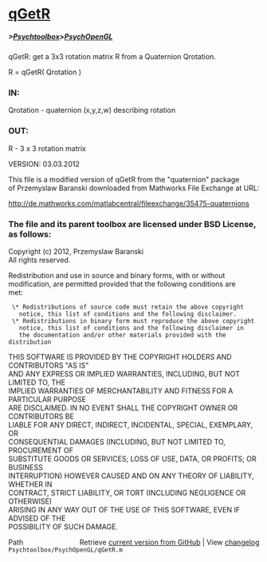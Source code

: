 # [qGetR](qGetR)
##### >[Psychtoolbox](Psychtoolbox)>[PsychOpenGL](PsychOpenGL)

qGetR: get a 3x3 rotation matrix R from a Quaternion Qrotation.  
  
R = qGetR( Qrotation )  
  
### IN:   
 Qrotation - quaternion (x,y,z,w) describing rotation  
  
### OUT:  
 R - 3 x 3 rotation matrix   
  
VERSION: 03.03.2012  
  
This file is a modified version of qGetR from the "quaternion" package  
of  Przemyslaw Baranski downloaded from Mathworks File Exchange at URL:  
  
http://de.mathworks.com/matlabcentral/fileexchange/35475-quaternions  
  
### The file and its parent toolbox are licensed under BSD License, as follows:  
  
 Copyright (c) 2012, Przemyslaw Baranski  
 All rights reserved.  
  
 Redistribution and use in source and binary forms, with or without  
 modification, are permitted provided that the following conditions are  
 met:  
  
     \* Redistributions of source code must retain the above copyright  
       notice, this list of conditions and the following disclaimer.  
     \* Redistributions in binary form must reproduce the above copyright  
       notice, this list of conditions and the following disclaimer in  
       the documentation and/or other materials provided with the distribution  
  
 THIS SOFTWARE IS PROVIDED BY THE COPYRIGHT HOLDERS AND CONTRIBUTORS "AS IS"  
 AND ANY EXPRESS OR IMPLIED WARRANTIES, INCLUDING, BUT NOT LIMITED TO, THE  
 IMPLIED WARRANTIES OF MERCHANTABILITY AND FITNESS FOR A PARTICULAR PURPOSE  
 ARE DISCLAIMED. IN NO EVENT SHALL THE COPYRIGHT OWNER OR CONTRIBUTORS BE  
 LIABLE FOR ANY DIRECT, INDIRECT, INCIDENTAL, SPECIAL, EXEMPLARY, OR  
 CONSEQUENTIAL DAMAGES (INCLUDING, BUT NOT LIMITED TO, PROCUREMENT OF  
 SUBSTITUTE GOODS OR SERVICES; LOSS OF USE, DATA, OR PROFITS; OR BUSINESS  
 INTERRUPTION) HOWEVER CAUSED AND ON ANY THEORY OF LIABILITY, WHETHER IN  
 CONTRACT, STRICT LIABILITY, OR TORT (INCLUDING NEGLIGENCE OR OTHERWISE)  
 ARISING IN ANY WAY OUT OF THE USE OF THIS SOFTWARE, EVEN IF ADVISED OF THE  
 POSSIBILITY OF SUCH DAMAGE.  




<div class="code_header" style="text-align:right;">
  <span style="float:left;">Path&nbsp;&nbsp;</span> <span class="counter">Retrieve <a href=
  "https://raw.github.com/Psychtoolbox-3/Psychtoolbox-3/beta/Psychtoolbox/PsychOpenGL/qGetR.m">current version from GitHub</a> | View <a href=
  "https://github.com/Psychtoolbox-3/Psychtoolbox-3/commits/beta/Psychtoolbox/PsychOpenGL/qGetR.m">changelog</a></span>
</div>
<div class="code">
  <code>Psychtoolbox/PsychOpenGL/qGetR.m</code>
</div>

